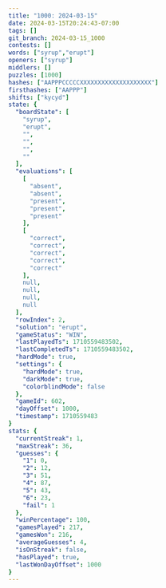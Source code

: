 ```yaml
---
title: "1000: 2024-03-15"
date: 2024-03-15T20:24:43-07:00
tags: []
git_branch: 2024-03-15_1000
contests: []
words: ["syrup","erupt"]
openers: ["syrup"]
middlers: []
puzzles: [1000]
hashes: ["AAPPPCCCCCXXXXXXXXXXXXXXXXXXXX"]
firsthashes: ["AAPPP"]
shifts: ["kycyd"]
state: {
  "boardState": [
    "syrup",
    "erupt",
    "",
    "",
    "",
    ""
  ],
  "evaluations": [
    [
      "absent",
      "absent",
      "present",
      "present",
      "present"
    ],
    [
      "correct",
      "correct",
      "correct",
      "correct",
      "correct"
    ],
    null,
    null,
    null,
    null
  ],
  "rowIndex": 2,
  "solution": "erupt",
  "gameStatus": "WIN",
  "lastPlayedTs": 1710559483502,
  "lastCompletedTs": 1710559483502,
  "hardMode": true,
  "settings": {
    "hardMode": true,
    "darkMode": true,
    "colorblindMode": false
  },
  "gameId": 602,
  "dayOffset": 1000,
  "timestamp": 1710559483
}
stats: {
  "currentStreak": 1,
  "maxStreak": 36,
  "guesses": {
    "1": 0,
    "2": 12,
    "3": 51,
    "4": 87,
    "5": 43,
    "6": 23,
    "fail": 1
  },
  "winPercentage": 100,
  "gamesPlayed": 217,
  "gamesWon": 216,
  "averageGuesses": 4,
  "isOnStreak": false,
  "hasPlayed": true,
  "lastWonDayOffset": 1000
}
---
```

<!-- more -->
